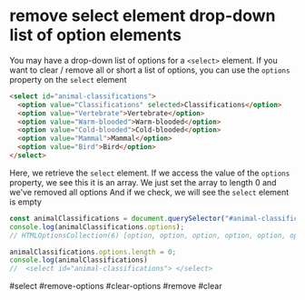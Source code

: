 # remove select element drop-down list of option elements

You may have a drop-down list of options for a `<select>` element. 
If you want to clear / remove all or short a list of options, you can use
the `options` property on the `select` element
```html
<select id="animal-classifications">
  <option value="Classifications" selected>Classifications</option>
  <option value="Vertebrate">Vertebrate</option>
  <option value="Warm-blooded">Warm-blooded</option>
  <option value="Cold-blooded">Cold-blooded</option>
  <option value="Mammal">Mammal</option>
  <option value="Bird">Bird</option>
</select>
```
Here, we retrieve the `select` element.
If we access the value of the `options` property, we see this it is an array.
We just set the array to length 0 and we've removed all options
And if we check, we will see the `select` element is empty
```javascript
const animalClassifications = document.querySelector("#animal-classifications");
console.log(animalClassifications.options);
// HTMLOptionsCollection(6) [option, option, option, option, option, option, selectedIndex: 0]

animalClassifications.options.length = 0;
console.log(animalClassifications)
//  <select id="animal-classifications"> </select>
```
#select #remove-options #clear-options #remove #clear
